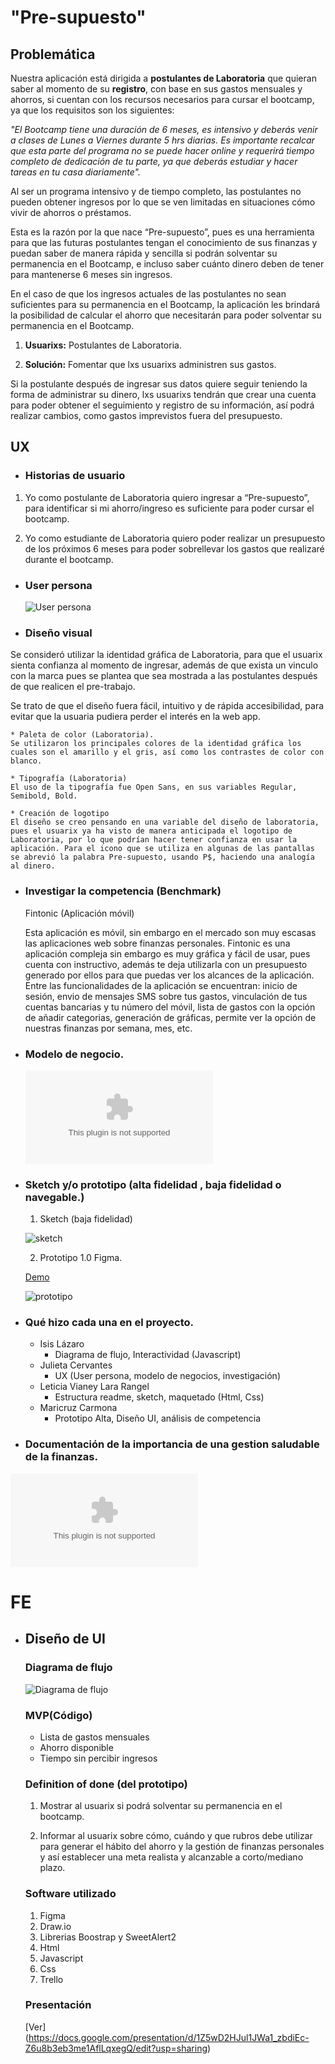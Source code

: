 # "Pre-supuesto"

## Problemática

Nuestra aplicación está dirigida a **postulantes de Laboratoria** que quieran saber al momento de su **registro**, con base en sus gastos mensuales y ahorros, si cuentan con los recursos necesarios para cursar el bootcamp, ya que los requisitos son los siguientes:

_"El Bootcamp tiene una duración de 6 meses, es intensivo y deberás venir a clases de Lunes a Viernes durante 5 hrs diarias. Es importante recalcar que esta parte del programa no se puede hacer online y requerirá tiempo completo de dedicación de tu parte, ya que deberás estudiar y hacer tareas en tu casa diariamente"._

Al ser un programa intensivo y de tiempo completo, las postulantes no pueden obtener ingresos por lo que se ven limitadas en situaciones cómo vivir de ahorros o préstamos. 

Esta es la razón por la que nace “Pre-supuesto”, pues es una herramienta para que las futuras postulantes tengan el conocimiento de sus finanzas y puedan saber de manera rápida y sencilla si podrán solventar su permanencia en el Bootcamp, e incluso saber cuánto dinero deben de tener para mantenerse 6 meses sin ingresos.

En el caso de que los ingresos actuales de las postulantes no sean suficientes para su permanencia en el Bootcamp, la aplicación les brindará la posibilidad de calcular el ahorro que necesitarán para poder solventar su permanencia en el Bootcamp.

1. **Usuarixs:** Postulantes de Laboratoria.

2. **Solución:** Fomentar que lxs usuarixs administren sus gastos.

Si la postulante después de ingresar sus datos quiere seguir teniendo la forma de administrar su dinero, lxs usuarixs tendrán que crear una cuenta para poder obtener el seguimiento y registro de su información, así podrá realizar cambios, como gastos imprevistos fuera del presupuesto.

## UX

- ### Historias de usuario

1. Yo como postulante de Laboratoria quiero ingresar a “Pre-supuesto”, para identificar si mi ahorro/ingreso es suficiente para poder cursar el bootcamp.

2. Yo como estudiante de Laboratoria quiero poder realizar un presupuesto de los próximos 6 meses para poder sobrellevar los gastos que realizaré durante el bootcamp.

- ### User persona

   ![User persona](src/img/Userpersona.png)

- ### Diseño visual

Se consideró utilizar la identidad gráfica de Laboratoria, para que el usuarix sienta confianza al momento de ingresar, además de que exista un vinculo con la marca pues se plantea que sea mostrada a las postulantes después de que realicen el pre-trabajo.

Se trato de que el diseño fuera fácil, intuitivo y de rápida accesibilidad, para evitar que la usuaria pudiera perder el interés en la web app.
    
    * Paleta de color (Laboratoria).
    Se utilizaron los principales colores de la identidad gráfica los cuales son el amarillo y el gris, así como los contrastes de color con blanco.
    
    * Tipografía (Laboratoria)
    El uso de la tipografía fue Open Sans, en sus variables Regular, Semibold, Bold.

    * Creación de logotipo
    El diseño se creo pensando en una variable del diseño de laboratoria, pues el usuarix ya ha visto de manera anticipada el logotipo de Laboratoria, por lo que podrían hacer tener confianza en usar la aplicación. Para el icono que se utiliza en algunas de las pantallas se abrevió la palabra Pre-supuesto, usando P$, haciendo una analogía al dinero.

- ### Investigar la competencia (Benchmark)
    Fintonic (Aplicación móvil)

    Esta aplicación es móvil, sin embargo en el mercado son muy escasas las aplicaciones web sobre finanzas personales. Fintonic es una aplicación compleja sin embargo es muy gráfica y fácil de usar, pues cuenta con instructivo, además te deja utilizarla con un presupuesto generado por ellos para que puedas ver los alcances de la aplicación. Entre las funcionalidades de la aplicación se encuentran: inicio de sesión, envio de mensajes SMS sobre tus gastos, vinculación de tus cuentas bancarias y tu número del móvil, lista de gastos con la opción de añadir categorias, generación de gráficas, permite ver la opción de nuestras finanzas por semana, mes, etc.

- ### Modelo de negocio.

   ![Modelo de negocio de Pre-Supuesto](docs/modeloNegocio.docx)

- ### Sketch y/o prototipo (alta fidelidad , baja fidelidad o navegable.)

    1. Sketch (baja fidelidad)

    ![sketch](src/img/sketch1.jpeg)

    2. Prototipo 1.0 Figma. 
    
    [Demo](https://www.figma.com/proto/bLrKYSYOSwNRFz4bEJs25h/Pre-supuesto?node-id=10%3A95&scaling=scale-down)
    
    ![prototipo](src/img/prototipo1.png)

- ### Qué hizo cada una en el proyecto.
    * Isis Lázaro
        - Diagrama de flujo, Interactividad (Javascript)
    * Julieta Cervantes
        - UX (User persona, modelo de negocios, investigación)
    * Leticia Vianey Lara Rangel
        - Estructura readme, sketch, maquetado (Html, Css)
    * Maricruz Carmona
        - Prototipo Alta, Diseño UI, análisis de competencia
    
- ### Documentación de la importancia de una gestion saludable de la finanzas.

![Salud financiera](docs/trabajolab_hackaton.docx)

###

# FE

- ## Diseño de UI
    
    ### Diagrama de flujo

    ![Diagrama de flujo](src/img/flowPresupuesto.jpg)

    ### MVP(Código)
    
    * Lista de gastos mensuales
    * Ahorro disponible
    * Tiempo sin percibir ingresos

    ### Definition of done (del prototipo)
    
    1. Mostrar al usuarix si podrá solventar su permanencia en el bootcamp.

    2. Informar al usuarix sobre cómo, cuándo y que rubros debe utilizar para generar el hábito del ahorro y la gestión de finanzas personales y así establecer una meta realista y alcanzable a corto/mediano plazo.

    ### Software utilizado

    1. Figma
    2. Draw.io
    3. Librerias Boostrap y SweetAlert2
    4. Html
    5. Javascript
    6. Css
    7. Trello

    ### Presentación
    
    [Ver] (https://docs.google.com/presentation/d/1Z5wD2HJul1JWa1_zbdiEc-Z6u8b3eb3me1AflLqxegQ/edit?usp=sharing)